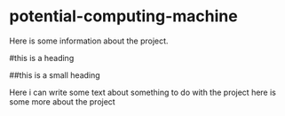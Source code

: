 potential-computing-machine
============================

Here is some information about the project.

#this is a heading

##this is a small heading

Here i can write some text about something to do with the project
here is some more about the project
